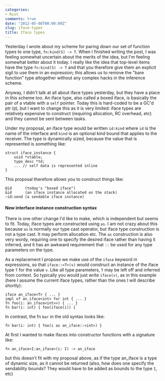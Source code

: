 ```yaml
---
categories:
- Rust
comments: true
date: "2012-05-08T00:00:00Z"
slug: iface-types
title: Iface types
---
```

Yesterday I wrote about my scheme for paring down our set of function
types to one type, `fn:kind(S) -> T`.  When I finished writing the
post, I was feeling somewhat uncertain about the merits of the idea,
but I'm feeling somewhat better about it today.  I really like the
idea that top-level items have the type `fn:kind(S) -> T` and that you
therefore give them an explicit sigil to use them in an expression;
this allows us to remove the "bare function" type altogether without
any complex hacks in the inference scheme.

Anyway, I didn't talk at all about iface types yesterday, but they
have a place in this scheme too.  An iface type, also called a boxed
iface, is basically the pair of a vtable with a `self` pointer.  Today
this is hard-coded to be a GC'd ptr (`@`), but I want to change this
as it is very limited: iface types are relatively expensive to
construct (requiring allocation, RC overhead, etc) and they cannot be
sent between tasks.

Under my proposal, an iface type would be written `id:kind` where `id`
is the name of the interface and `kind` is an optional kind bound that
applies to the receiver.  The type is dynamically sized, because the
value that is represented is something like:

    struct iface_instance {
        void *vtable;
        type_desc *td;
        ... // self data is represented inline
    }
    
This proposal therefore allows you to construct things like:

    @id      (today's "boxed iface")
    &id      (an iface instance allocated on the stack)
    ~id:send (a sendable iface instance)

#### New interface instance construction syntax

There is one other change I'd like to make, which is independent but
seems to fit.  Today, iface types are constructed using `as`.  I am
not crazy about this because `as` is normally our type cast operator,
but iface type construction is not a type cast.  It may perform
allocation etc.  The `as` construction is also very wordy, requiring
one to specify the desired iface rather than having it inferred, and
it has an awkward requirement that `::` be used for any type
parameters on the type.

As a replacement I propose we make use of the `iface` keyword in
expressions, so that `iface::<T>(v)` would construct an instance of
the iface type `T` for the value `v`.  Like all type parameters, `T`
may be left off and inferred from context.  So typically you would
just write `iface(v)`, as in this example (here I assume the current
iface types, rather than the ones I will describe shortly):

    iface an_iface<T> { ... }
    impl of an_iface<int> for int { ... }
    fn foo(i: an_iface<int>>) { ... }
    fn bar(i: int) { foo(iface(i)) {

In contrast, the fn `bar` in the old syntax looks like:

    fn bar(i: int) { foo(i as an_iface::<int>) }
    
At first I wanted to make ifaces into constructor functions with a signature
like:

    fn an_iface<I:an_iface>(i: I) -> an_iface
    
but this doesn't fit with my proposal above, as if the type an_iface
is a type of dynamic size, as it cannot be returned (also, how does
one specify the sendability bounds?  They would have to be added as
bounds to the type `I`, etc)
